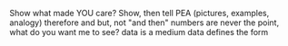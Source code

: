 
Show what made YOU care?
Show, then tell
PEA (pictures, examples, analogy)
therefore and but, not "and then"
numbers are never the point, what do you want me to see?
data is a medium
data defines the form